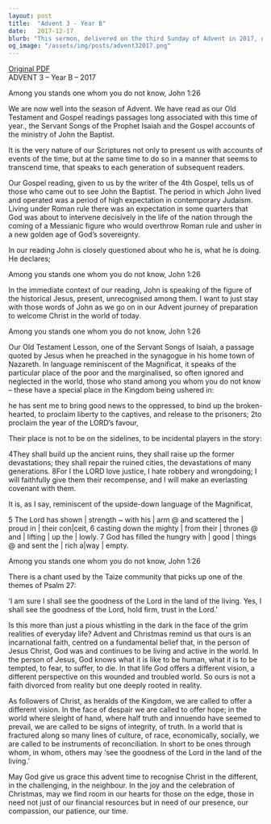 ```yaml
---
layout: post
title:  "Advent 3 - Year B"
date:   2017-12-17
blurb: "This sermon, delivered on the third Sunday of Advent in 2017, discusses the expectations of the coming of a Messianic figure during the time of John the Baptist. It emphasizes the importance of recognizing Christ in our daily lives and the special place of the poor and marginalized in the Kingdom of God. The sermon calls for hope, integrity, reconciliation, and compassion in a fractured world."
og_image: "/assets/img/posts/advent32017.png"
---
```

[Original PDF](/assets/pdf/advent32017.pdf)    
ADVENT 3 – Year B – 2017

Among you stands one whom you do not know, John 1:26

We are now well into the season of Advent. We have read as our Old Testament and Gospel readings passages long associated with this time of year., the Servant Songs of the Prophet Isaiah and the Gospel accounts of the ministry of John the Baptist.

It is the very nature of our Scriptures not only to present us with accounts of events of the time, but at the same time to do so in a manner that seems to transcend time, that speaks to each generation of subsequent readers.

Our Gospel reading, given to us by the writer of the 4th Gospel, tells us of those who came out to see John the Baptist. The period in which John lived and operated was a period of high expectation in contemporary Judaism. Living under Roman rule there was an expectation in some quarters that God was about to intervene decisively in the life of the nation through the coming of a Messianic figure who would overthrow Roman rule and usher in a new golden age of God’s sovereignty.

In our reading John is closely questioned about who he is, what he is doing. He declares;

Among you stands one whom you do not know, John 1:26

In the immediate context of our reading, John is speaking of the figure of the historical Jesus, present, unrecognised among them. I want to just stay with those words of John as we go on in our Advent journey of preparation to welcome Christ in the world of today.

Among you stands one whom you do not know, John 1:26

Our Old Testament Lesson, one of the Servant Songs of Isaiah, a passage quoted by Jesus when he preached in the synagogue in his home town of Nazareth. In language reminiscent of the Magnificat, it speaks of the particular place of the poor and the marginalised, so often ignored and neglected in the world, those who stand among you whom you do not know – these have a special place in the Kingdom being ushered in:

he has sent me to bring good news to the oppressed,
to bind up the broken-hearted,
to proclaim liberty to the captives,
and release to the prisoners;
2to proclaim the year of the LORD’s favour,

Their place is not to be on the sidelines, to be incidental players in the story:

4They shall build up the ancient ruins,
they shall raise up the former devastations;
they shall repair the ruined cities,
the devastations of many generations.
8For I the LORD love justice,
I hate robbery and wrongdoing;
I will faithfully give them their recompense,
and I will make an everlasting covenant with them.

It is, as I say, reminiscent of the upside-down language of the Magnificat,

5 The Lord has shown | strength ~ with his | arm @
and scattered the | proud in | their con|ceit,
6 casting down the mighty | from their | thrones @
and | lifting | up the | lowly.
7 God has filled the hungry with | good | things @
and sent the | rich a|way | empty.

Among you stands one whom you do not know, John 1:26

There is a chant used by the Taize community that picks up one of the themes of Psalm 27:

‘I am sure I shall see the goodness of the Lord in the land of the living.
Yes, I shall see the goodness of the Lord, hold firm, trust in the Lord.’

Is this more than just a pious whistling in the dark in the face of the grim realities of everyday life? Advent and Christmas remind us that ours is an incarnational faith, centred on a fundamental belief that, in the person of Jesus Christ, God was and continues to be living and active in the world. In the person of Jesus, God knows what it is like to be human, what it is to be tempted, to fear, to suffer, to die. In that life God offers a different vision, a different perspective on this wounded and troubled world. So ours is not a faith divorced from reality but one deeply rooted in reality.

As followers of Christ, as heralds of the Kingdom, we are called to offer a different vision. In the face of despair we are called to offer hope; in the world where sleight of hand, where half truth and innuendo have seemed to prevail, we are called to be signs of integrity, of truth. In a world that is fractured along so many lines of culture, of race, economically, socially, we are called to be instruments of reconciliation. In short to be ones through whom, in whom, others may ‘see the goodness of the Lord in the land of the living.’

May God give us grace this advent time to recognise Christ in the different, in the challenging, in the neighbour. In the joy and the celebration of Christmas, may we find room in our hearts for those on the edge, those in need not just of our financial resources but in need of our presence, our compassion, our patience, our time.
